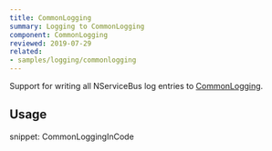 ```yaml
---
title: CommonLogging
summary: Logging to CommonLogging
component: CommonLogging
reviewed: 2019-07-29
related:
- samples/logging/commonlogging
---
```


Support for writing all NServiceBus log entries to [CommonLogging](https://github.com/net-commons/common-logging).


## Usage

snippet: CommonLoggingInCode
